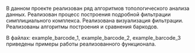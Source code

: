 В данном проекте реализован ряд алгоритмов топологического анализа данных.
Реализован процесс построения подробной фильтрации симплициального комплекса. Реализована визуализация фильтрации.
Реализованы алгоритмы построения и сравнения баркодов.

В файлах: example_barcode_1, example_barcode_2, example_barcode_3 приведены примеры работы реализованного функционала.


